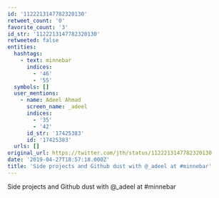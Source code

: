 ```yaml
---
id: '1122213147782320130'
retweet_count: '0'
favorite_count: '3'
id_str: '1122213147782320130'
retweeted: false
entities:
  hashtags:
    - text: minnebar
      indices:
        - '46'
        - '55'
  symbols: []
  user_mentions:
    - name: Adeel Ahmad
      screen_name: _adeel
      indices:
        - '35'
        - '42'
      id_str: '17425383'
      id: '17425383'
  urls: []
original_url: https://twitter.com/jth/status/1122213147782320130
date: '2019-04-27T18:57:18.000Z'
title: 'Side projects and Github dust with @_adeel at #minnebar'
---
```


Side projects and Github dust with @_adeel at #minnebar